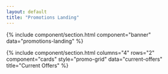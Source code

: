 ```yaml
---
layout: default
title: "Promotions Landing"
---
```


{% include component/section.html 
	component="banner"
	data="promotions-landing" %}
	
{% include component/section.html
	columns="4"
	rows="2"
	component="cards"
	style="promo-grid"
	data="current-offers"
	title="Current Offers" %}
